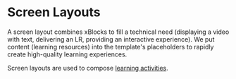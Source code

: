 # Screen Layouts
A screen layout combines xBlocks to fill a technical need (displaying a video with text, delivering an LR, providing an interactive experience). We put content (learning resources) into the template's placeholders to rapidly create high-quality learning experiences. 

Screen layouts are used to compose [learning activities](../activities/README.md).
